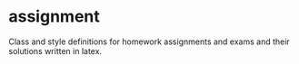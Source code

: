 # assignment
Class and style definitions for homework assignments and exams and their solutions written in latex.
